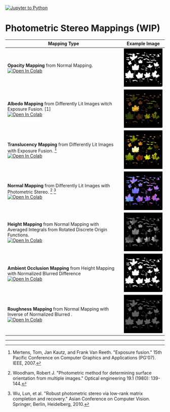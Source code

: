 [![Jupyter to Python](https://github.com/YertleTurtleGit/photometric-stereo-mappings/actions/workflows/jupyter_to_python.yml/badge.svg?branch=main)](https://github.com/YertleTurtleGit/photometric-stereo-mappings/actions/workflows/jupyter_to_python.yml)

# Photometric Stereo Mappings (WIP)

|Mapping Type|Example Image|
|---|---|
|**Opacity Mapping** from Normal Mapping.<br><a href="https://colab.research.google.com/github/YertleTurtleGit/photometric-stereo-mappings/blob/main/1_opacity_map.ipynb"><img src="https://colab.research.google.com/assets/colab-badge.svg" alt="Open In Colab"/></a>|<img title="Opacity Mapping" src="./test_dataset/output/opacity.png" width="200">|
|**Albedo Mapping**  from Differently Lit Images witch Exposure Fusion. [1]<br><a href="https://colab.research.google.com/github/YertleTurtleGit/photometric-stereo-mappings/blob/main/2_albedo_map.ipynb"><img src="https://colab.research.google.com/assets/colab-badge.svg" alt="Open In Colab"/></a>|<img title="Albedo Mapping" src="./test_dataset/output/albedo.png" width="200">|
|**Translucency Mapping** from Differently Lit Images with Exposure Fusion. [^1]<br><a href="https://colab.research.google.com/github/YertleTurtleGit/photometric-stereo-mappings/blob/main/2_translucency_map.ipynb"><img src="https://colab.research.google.com/assets/colab-badge.svg" alt="Open In Colab"/></a>|<img title="Translucency Mapping" src="./test_dataset/output/translucency.png" width="200">|
|**Normal Mapping** from Differently Lit Images with Photometric Stereo. [^2] [^3]<br><a href="https://colab.research.google.com/github/YertleTurtleGit/photometric-stereo-mappings/blob/main/2_normal_map.ipynb"><img src="https://colab.research.google.com/assets/colab-badge.svg" alt="Open In Colab"/></a>|<img title="Normal Mapping" src="./test_dataset/output/normal.png" width="200">|
|**Height Mapping** from Normal Mapping with Averaged Integrals from Rotated Discrete Origin Functions.<br><a href="https://colab.research.google.com/github/YertleTurtleGit/photometric-stereo-mappings/blob/main/3_height_map.ipynb"><img src="https://colab.research.google.com/assets/colab-badge.svg" alt="Open In Colab"/></a>|<img title="Height Mapping" src="./test_dataset/output/height.png" width="200">|
|**Ambient Occlusion Mapping** from Height Mapping with Normalized Blurred Difference<br><a href="https://colab.research.google.com/github/YertleTurtleGit/photometric-stereo-mappings/blob/main/4_ambient_occlusion_map.ipynb"><img src="https://colab.research.google.com/assets/colab-badge.svg" alt="Open In Colab"/></a>|<img title="Ambient Occlusion Mapping" src="./test_dataset/output/ambient_occlusion.png" width="200">|
|**Roughness Mapping** from Normal Mapping with Inverse of Normalized Blurred .<br><a href="https://colab.research.google.com/github/YertleTurtleGit/photometric-stereo-mappings/blob/main/roughness_map.ipynb"><img src="https://colab.research.google.com/assets/colab-badge.svg" alt="Open In Colab"/></a>|<img title="Roughness Mapping" src="./test_dataset/output/roughness.png" width="200">|

---
[^1]: Mertens, Tom, Jan Kautz, and Frank Van Reeth. "Exposure fusion." 15th Pacific Conference on Computer Graphics and Applications (PG'07). IEEE, 2007.

[^2]: Woodham, Robert J. "Photometric method for determining surface orientation from multiple images." Optical engineering 19.1 (1980): 139-144.

[^3]: Wu, Lun, et al. "Robust photometric stereo via low-rank matrix completion and recovery." Asian Conference on Computer Vision. Springer, Berlin, Heidelberg, 2010.